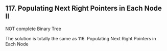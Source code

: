 ## 117. Populating Next Right Pointers in Each Node II

NOT complete Binary Tree

The solution is totally the same as 116. Populating Next Right Pointers in Each Node

